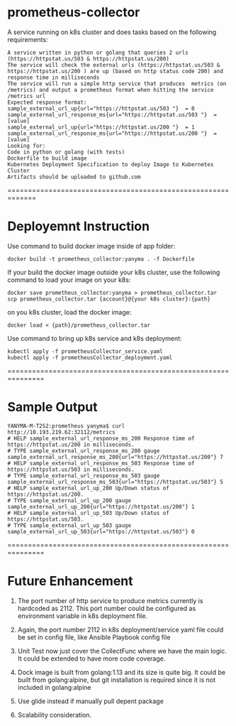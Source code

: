 # prometheus-collector

A service running on k8s cluster and does tasks based on the following requirements:

```
A service written in python or golang that queries 2 urls (https://httpstat.us/503 & https://httpstat.us/200)
The service will check the external urls (https://httpstat.us/503 & https://httpstat.us/200 ) are up (based on http status code 200) and response time in milliseconds
The service will run a simple http service that produces  metrics (on /metrics) and output a prometheus format when hitting the service /metrics url
Expected response format:
sample_external_url_up{url="https://httpstat.us/503 "}  = 0
sample_external_url_response_ms{url="https://httpstat.us/503 "}  = [value]
sample_external_url_up{url="https://httpstat.us/200 "}  = 1
sample_external_url_response_ms{url="https://httpstat.us/200 "}  = [value]
Looking for:
Code in python or golang (with tests)
Dockerfile to build image
Kubernetes Deployment Specification to deploy Image to Kubernetes Cluster
Artifacts should be uploaded to github.com
```

=============================================================
# Deployemnt Instruction
Use command to build docker image inside of app folder:
```
docker build -t prometheus_collector:yanyma . -f Dockerfile
```

If your build the docker image outside your k8s cluster, use the following command to load your image on your k8s:
```
docker save prometheus_collector:yanyma > prometheus_collector.tar
scp prometheus_collector.tar {account}@{your k8s cluster}:{path}
```

on you k8s cluster, load the docker image:
```
docker load < {path}/prometheus_collector.tar
```

Use command to bring up k8s service and k8s deployment:
```
kubectl apply -f prometheusCollector_service.yaml 
kubectl apply -f prometheusCollector_deployment.yaml
```
===============================================================
# Sample Output

```
YANYMA-M-T2S2:prometheus yanyma$ curl http://10.193.219.62:32112/metrics
# HELP sample_external_url_response_ms_200 Response time of https://httpstat.us/200 in milliseconds.
# TYPE sample_external_url_response_ms_200 gauge
sample_external_url_response_ms_200{url="https://httpstat.us/200"} 7
# HELP sample_external_url_response_ms_503 Response time of https://httpstat.us/503 in milliseconds.
# TYPE sample_external_url_response_ms_503 gauge
sample_external_url_response_ms_503{url="https://httpstat.us/503"} 5
# HELP sample_external_url_up_200 Up/Down status of https://httpstat.us/200.
# TYPE sample_external_url_up_200 gauge
sample_external_url_up_200{url="https://httpstat.us/200"} 1
# HELP sample_external_url_up_503 Up/Down status of https://httpstat.us/503.
# TYPE sample_external_url_up_503 gauge
sample_external_url_up_503{url="https://httpstat.us/503"} 0
```

===============================================================
# Future Enhancement

1. The port number of http service to produce metrics currently is hardcoded as 2112.
This port number could be configured as environment variable in k8s deployment file.

2. Again, the port number 2112 in k8s deployment/service yaml file could be set in config file, like Ansible Playbook config file

3. Unit Test now just cover the CollectFunc where we have the main logic. It could be extended to have more code coverage.

4. Dock image is built from golang:1.13 and its size is quite big. It could be built from golang:alpine, but git installation is required since it is not included in golang:alpine

5. Use glide instead if manually pull depent package

6. Scalability consideration.
